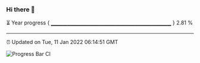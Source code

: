 ### Hi there 👋

⏳ Year progress { ▁▁▁▁▁▁▁▁▁▁▁▁▁▁▁▁▁▁▁▁▁▁▁▁▁▁▁▁▁▁ } 2.81 %

---

⏰ Updated on Tue, 11 Jan 2022 06:14:51 GMT

![Progress Bar CI](https://github.com/liununu/liununu/workflows/Progress%20Bar%20CI/badge.svg)
